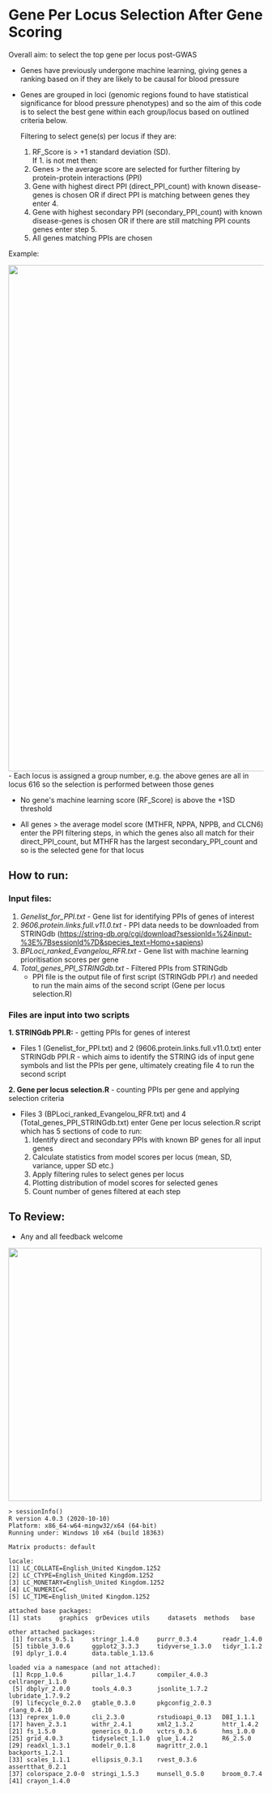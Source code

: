# Gene Per Locus Selection After Gene Scoring

Overall aim: to select the top gene  per locus post-GWAS 
- Genes have previously undergone machine learning, giving genes a ranking based on if they are likely to be causal for blood pressure
- Genes are grouped in loci (genomic regions  found to have statistical significance for blood pressure phenotypes) and so the aim of this code is to select the best gene within each group/locus based on outlined criteria below.

  Filtering to select gene(s) per locus if they are:
  1. RF_Score is > +1 standard deviation (SD). <br />
  If 1. is not met then:
  2. Genes > the average score are selected for further filtering by protein-protein interactions (PPI)
  3. Gene with highest direct PPI (direct_PPI_count) with known disease-genes is chosen OR if direct PPI is matching between genes they enter 4.
  4. Gene with highest secondary PPI (secondary_PPI_count) with known disease-genes is chosen OR if there are still matching PPI counts genes enter step 5.
  5. All genes matching PPIs are chosen

Example:

<img align="center" src="https://i.imgur.com/wiMDoaP.png" width="1000">
<br />
- Each locus is assigned a group number, e.g. the above genes are all in locus 616 so the selection is performed between those genes<br />

- No gene's machine learning score (RF_Score) is above the +1SD threshold<br />

- All genes > the average model score (MTHFR, NPPA, NPPB, and CLCN6) enter the PPI filtering steps, in which the genes also all match for their direct_PPI_count, but MTHFR has the largest secondary_PPI_count and so is the selected gene for that locus<br />

## How to run:
### Input files:
1. *Genelist_for_PPI.txt* - Gene list for identifying PPIs of genes of interest
2. *9606.protein.links.full.v11.0.txt* - PPI data needs to be downloaded from STRINGdb (https://string-db.org/cgi/download?sessionId=%24input-%3E%7BsessionId%7D&species_text=Homo+sapiens)
3. *BPLoci_ranked_Evangelou_RFR.txt* - Gene list with machine learning prioritisation scores per gene
4. *Total_genes_PPI_STRINGdb.txt* - Filtered PPIs from STRINGdb
	- PPI file is the output file of first script (STRINGdb PPI.r) and needed to run the main aims of the second script (Gene per locus selection.R)
	
### Files are input into two scripts<br />

**1. STRINGdb PPI.R:**  - getting PPIs for genes of interest <br />
- Files 1 (Genelist_for_PPI.txt) and 2 (9606.protein.links.full.v11.0.txt) enter STRINGdb PPI.R  - which aims to identify the STRING ids of input gene symbols and list the PPIs per gene, ultimately creating file 4 to run the second script

**2. Gene per locus selection.R**  - counting PPIs per gene and applying selection criteria <br />
- Files 3 (BPLoci_ranked_Evangelou_RFR.txt) and 4 (Total_genes_PPI_STRINGdb.txt) enter Gene per locus selection.R script which has 5 sections of code to run:
	1. Identify direct and secondary PPIs with known BP genes for all input genes
	2. Calculate statistics from model scores per locus (mean, SD, variance, upper SD etc.)
	3. Apply filtering rules to select genes per locus
	4. Plotting distribution of model scores for selected genes
	5. Count number of genes filtered at each step
	
## To Review:<br />
- Any and all feedback welcome<br />

<img src="https://i.imgur.com/K0PF5ni.png" width="500">

```
> sessionInfo()
R version 4.0.3 (2020-10-10)
Platform: x86_64-w64-mingw32/x64 (64-bit)
Running under: Windows 10 x64 (build 18363)

Matrix products: default

locale:
[1] LC_COLLATE=English_United Kingdom.1252 
[2] LC_CTYPE=English_United Kingdom.1252   
[3] LC_MONETARY=English_United Kingdom.1252
[4] LC_NUMERIC=C                           
[5] LC_TIME=English_United Kingdom.1252    

attached base packages:
[1] stats     graphics  grDevices utils     datasets  methods   base     

other attached packages:
 [1] forcats_0.5.1     stringr_1.4.0     purrr_0.3.4       readr_1.4.0      
 [5] tibble_3.0.6      ggplot2_3.3.3     tidyverse_1.3.0   tidyr_1.1.2      
 [9] dplyr_1.0.4       data.table_1.13.6

loaded via a namespace (and not attached):
 [1] Rcpp_1.0.6        pillar_1.4.7      compiler_4.0.3    cellranger_1.1.0 
 [5] dbplyr_2.0.0      tools_4.0.3       jsonlite_1.7.2    lubridate_1.7.9.2
 [9] lifecycle_0.2.0   gtable_0.3.0      pkgconfig_2.0.3   rlang_0.4.10     
[13] reprex_1.0.0      cli_2.3.0         rstudioapi_0.13   DBI_1.1.1        
[17] haven_2.3.1       withr_2.4.1       xml2_1.3.2        httr_1.4.2       
[21] fs_1.5.0          generics_0.1.0    vctrs_0.3.6       hms_1.0.0        
[25] grid_4.0.3        tidyselect_1.1.0  glue_1.4.2        R6_2.5.0         
[29] readxl_1.3.1      modelr_0.1.8      magrittr_2.0.1    backports_1.2.1  
[33] scales_1.1.1      ellipsis_0.3.1    rvest_0.3.6       assertthat_0.2.1 
[37] colorspace_2.0-0  stringi_1.5.3     munsell_0.5.0     broom_0.7.4      
[41] crayon_1.4.0   

```

